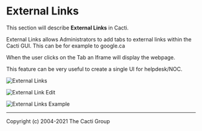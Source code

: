 # External Links

This section will describe **External Links** in Cacti.

External Links allows Administrators to add tabs to external links within 
the Cacti GUI. This can be for example to google.ca

When the user clicks on the Tab an Iframe will display the webpage.

This feature can be very useful to create a single UI for helpdesk/NOC.

![External Links](images/external-links.png)

![External Link Edit](images/external-links-edit1.png)

![External Links Example](images/external-links-example1.png)

---
Copyright (c) 2004-2021 The Cacti Group
